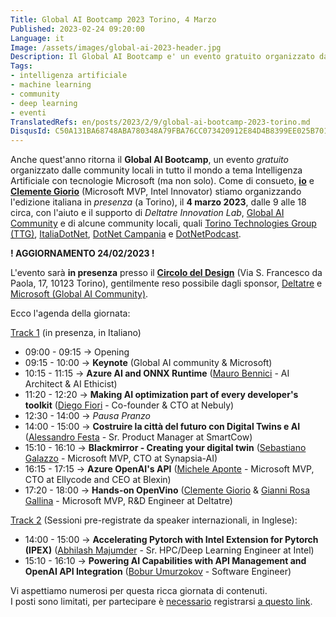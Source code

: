 ```yaml
---
Title: Global AI Bootcamp 2023 Torino, 4 Marzo
Published: 2023-02-24 09:20:00
Language: it
Image: /assets/images/global-ai-2023-header.jpg
Description: Il Global AI Bootcamp e' un evento gratuito organizzato dalle community locali in tutto il mondo a tema Intelligenza Artificiale con tecnologie Microsoft (ma non solo). Vorrei invitarvi all'edizione italiana che io e Clemente Giorio stiamo organizzando, in presenza a Torino, il 4 marzo 2023.
Tags:
- intelligenza artificiale
- machine learning
- community
- deep learning
- eventi
TranslatedRefs: en/posts/2023/2/9/global-ai-bootcamp-2023-torino.md
DisqusId: C50A131BA68748ABA780348A79FBA76CC073420912E84D4B8399EE025B701B1F
---
```

Anche quest'anno ritorna il **Global AI Bootcamp**, un evento *gratuito* organizzato dalle community locali in tutto il mondo a tema Intelligenza Artificiale con tecnologie Microsoft (ma non solo).
Come di consueto, **<a href="https://www.linkedin.com/in/gianni-rosa-gallina-b206a821/" target="_blank">io</a>** e **<a href="https://www.linkedin.com/in/clemente-giorio-03a61811/" target="_blank">Clemente Giorio</a>** (Microsoft MVP, Intel Innovator) stiamo organizzando l'edizione italiana in *presenza* (a Torino), il **4 marzo 2023**, dalle 9 alle 18 circa, con l'aiuto e il supporto di *Deltatre Innovation Lab*, <a href="https://globalai.community/" target="_blank">Global AI Community</a> e di alcune community locali, quali <a href="http://www.torinotechnologiesgroup.it/" target="_blank">Torino Technologies Group (TTG)</a>, <a href="https://www.facebook.com/ItaliaDotNet/" target="_blank">ItaliaDotNet</a>, <a href="https://dotnetcampania.org/" target="_blank">DotNet Campania</a> e <a href="http://dotnetpodcast.com/" target="_blank">DotNetPodcast</a>.

**! AGGIORNAMENTO 24/02/2023 !**

L'evento sar&agrave; **in presenza** presso il **<a href="https://goo.gl/maps/yWXa9H3tmbbQWpkP8" target="_blank">Circolo del Design</a>** (Via S. Francesco da Paola, 17, 10123 Torino), gentilmente reso possibile dagli sponsor, <a href="https://www.deltatre.com/" target="_blank">Deltatre</a> e <a href="https://globalai.community/" target="_blank">Microsoft (Global AI Community)</a>.

Ecco l'agenda della giornata:

<u>Track 1</u> (in presenza, in Italiano)

- 09:00 - 09:15 -> Opening
- 09:15 - 10:00 -> **Keynote** (Global AI community & Microsoft)
- 10:15 - 11:15 -> **Azure AI and ONNX Runtime** (<a href="https://www.linkedin.com/in/maurobennici/" target="_blank">Mauro Bennici</a> - AI Architect & AI Ethicist)
- 11:20 - 12:20 -> **Making AI optimization part of every developer's toolkit** (<a href="https://www.linkedin.com/in/diego-fiori-/" target="_blank">Diego Fiori</a> - Co-founder & CTO at Nebuly)
- 12:30 - 14:00 -> *Pausa Pranzo*
- 14:00 - 15:00 -> **Costruire la città del futuro con Digital Twins e AI** (<a href="https://www.linkedin.com/in/alefesta/" target="_blank">Alessandro Festa</a> - Sr. Product Manager at SmartCow)
- 15:10 - 16:10 -> **Blackmirror - Creating your digital twin** (<a href="https://www.linkedin.com/in/sebastianogalazzo/" target="_blank">Sebastiano Galazzo</a> - Microsoft MVP, CTO at Synapsia-AI)
- 16:15 - 17:15 -> **Azure OpenAI's API** (<a href="https://www.linkedin.com/in/apomic80/" target="_blank">Michele Aponte</a> - Microsoft MVP, CTO at Ellycode and CEO at Blexin)
- 17:20 - 18:00 -> **Hands-on OpenVino** (<a href="https://www.linkedin.com/in/clemente-giorio-03a61811/" target="_blank">Clemente Giorio</a> & <a href="https://www.linkedin.com/in/gianni-rosa-gallina-b206a821/" target="_blank">Gianni Rosa Gallina</a> - Microsoft MVP, R&D Engineer at Deltatre)

<u>Track 2</u> (Sessioni pre-registrate da speaker internazionali, in Inglese):

- 14:00 - 15:00 -> **Accelerating Pytorch with Intel Extension for Pytorch (IPEX)** (<a href="https://www.linkedin.com/in/abhilash-majumder-1aa7b9138/" target="_blank">Abhilash Majumder</a> - Sr. HPC/Deep Learning Engineer at Intel)
- 15:10 - 16:10 -> **Powering AI Capabilities with API Management and OpenAI API Integration** (<a href="https://www.linkedin.com/in/boburumurzokov/" target="_blank">Bobur Umurzokov</a> - Software Engineer)

Vi aspettiamo numerosi per questa ricca giornata di contenuti.  
I posti sono limitati, per partecipare &egrave; <u>necessario</u> registrarsi <a href="https://www.eventbrite.it/e/biglietti-global-ai-bootcamp-2023-torino-italy-533520763967" target="_blank">a questo link</a>.
